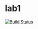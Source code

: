 # lab1

[![Build Status](https://travis-ci.com/itmo-java-basics-2020/task-1deimosfox.svg?branch=master)](https://travis-ci.com/itmo-java-basics-2020/task-1-deimosfox)